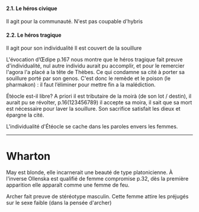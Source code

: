 #### 2.1. Le héros civique
Il agit pour la communauté.
N'est pas coupable d'hybris

#### 2.2. Le héros tragique
Il agit pour son individualité
Il est couvert de la souillure

L'évocation d’Œdipe p.167 nous montre que le héros tragique fait preuve d'individualité, nul autre individu aurait pu accomplir, et pour le remercier l'agora l'a placé a la tête de Thèbes. Ce qui condamne sa cité à porter sa souillure porté par son genos. C'est donc le remède et le poison (le pharmakon) : il faut l’éliminer pour mettre fin a la malédiction. 

Étéocle est-il libre? 
A priori il est tributaire de la moirà (de son lot / destin), il aurait pu se révolter, p.16(123456789) il accepte sa moira, il sait que sa mort est nécessaire pour laver la souillure.
Son sacrifice satisfait les dieux et épargne la cité. 

L'individualité d'Étéocle se cache dans les paroles envers les femmes. 

___
# Wharton
May est blonde, elle incarnerait une beauté de type platonicienne. À l'inverse Ollenska est qualifié de femme compromise p.32, dès la première apparition elle apparaît comme une femme de feu.

Archer fait preuve de stéréotype masculin.
Cette femme attire les préjugés sur le sexe faible (dans la pensée d'archer)
